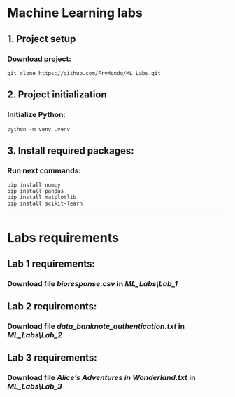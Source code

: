 # Machine Learning labs
## 1. Project setup
### Download project:
```
git clone https://github.com/FryMondo/ML_Labs.git
```
## 2. Project initialization
### Initialize Python:
```
python -m venv .venv
```
## 3. Install required packages:
### Run next commands:
```
pip install numpy
pip install pandas
pip install matplotlib
pip install scikit-learn
```

---

# Labs requirements
## Lab 1 requirements:
### Download file *bioresponse.csv* in *ML_Labs\Lab_1*
## Lab 2 requirements:
### Download file *data_banknote_authentication.txt* in *ML_Labs\Lab_2*
## Lab 3 requirements:
### Download file *Alice’s Adventures in Wonderland.txt* in *ML_Labs\Lab_3*
